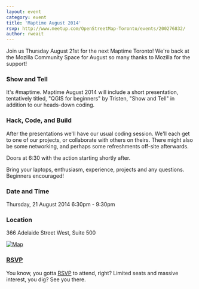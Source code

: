 ```yaml
---
layout: event
category: event
title: 'Maptime August 2014'
rsvp: http://www.meetup.com/OpenStreetMap-Toronto/events/200276832/
author: rweait
---
```


Join us Thursday August 21st for the next Maptime Toronto! We're back at the Mozilla Community Space for August so many thanks to Mozilla for the support!

### Show and Tell

It's #maptime.  Maptime August 2014 will include a short presentation, tentatively titled, "QGIS for beginners" by Tristen, "Show and Tell" in addition to our heads-down coding.  

### Hack, Code, and Build

After the presentations we'll have our usual coding session. We'll each get to one of our projects, or collaborate with others on theirs.  There might also be some networking, and perhaps some refreshments off-site afterwards.

Doors at 6:30 with the action starting shortly after. 

Bring your laptops, enthusiasm, experience, projects and any questions. Beginners encouraged!

### Date and Time

Thursday, 21 August 2014
6:30pm - 9:30pm

### Location

366 Adelaide Street West, Suite 500

[![Map](http://weait.com/sites/default/files/maptime-mozilla-space.png)](http://umap.openstreetmap.fr/en/map/maptime-july-2014_12804)

### [RSVP](http://www.meetup.com/OpenStreetMap-Toronto/events/200276832/)

You know, you gotta [RSVP](http://www.meetup.com/OpenStreetMap-Toronto/events/200276832/) to attend, right?  Limited seats and massive interest, you dig?  See you there.  
